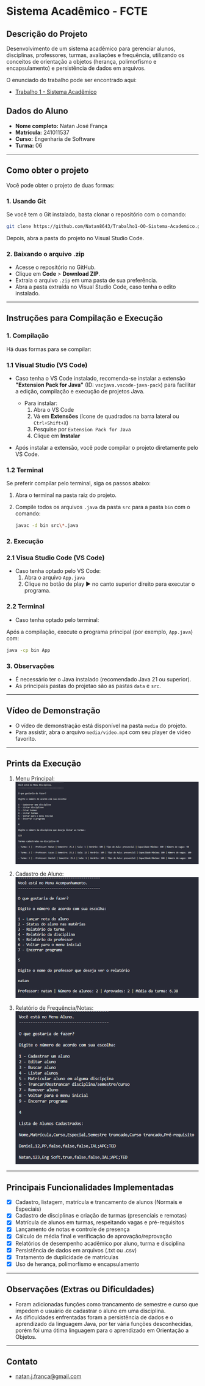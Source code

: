 # Sistema Acadêmico - FCTE

## Descrição do Projeto

Desenvolvimento de um sistema acadêmico para gerenciar alunos, disciplinas, professores, turmas, avaliações e frequência, utilizando os conceitos de orientação a objetos (herança, polimorfismo e encapsulamento) e persistência de dados em arquivos.

O enunciado do trabalho pode ser encontrado aqui:
- [Trabalho 1 - Sistema Acadêmico](https://github.com/lboaventura25/OO-T06_2025.1_UnB_FCTE/blob/main/trabalhos/ep1/README.md)

## Dados do Aluno

- **Nome completo:** Natan José França
- **Matrícula:** 241011537
- **Curso:** Engenharia de Software
- **Turma:** 06

---
## Como obter o projeto

Você pode obter o projeto de duas formas:

### 1. Usando Git

Se você tem o Git instalado, basta clonar o repositório com o comando:

```sh
git clone https://github.com/Natan8643/Trabalho1-OO-Sistema-Academico.git
```

Depois, abra a pasta do projeto no Visual Studio Code.

### 2. Baixando o arquivo .zip

- Acesse o repositório no GitHub.
- Clique em **Code** > **Download ZIP**.
- Extraia o arquivo `.zip` em uma pasta de sua preferência.
- Abra a pasta extraída no Visual Studio Code, caso tenha o edito instalado.

---

## Instruções para Compilação e Execução

### 1. Compilação

Há duas formas para se compilar:

### 1.1 Visual Studio (VS Code) 

- Caso tenha o VS Code instalado, recomenda-se instalar a extensão **"Extension Pack for Java"** (ID: `vscjava.vscode-java-pack`) para facilitar a edição, compilação e execução de projetos Java.
    - Para instalar:  
      1. Abra o VS Code  
      2. Vá em **Extensões** (ícone de quadrados na barra lateral ou `Ctrl+Shift+X`)  
      3. Pesquise por `Extension Pack for Java`  
      4. Clique em **Instalar**

- Após instalar a extensão, você pode compilar o projeto diretamente pelo VS Code.

### 1.2 Terminal

Se preferir compilar pelo terminal, siga os passos abaixo:

1. Abra o terminal na pasta raiz do projeto.
2. Compile todos os arquivos `.java` da pasta `src` para a pasta `bin` com o comando:

   ```sh
   javac -d bin src\*.java
   ```

### 2. Execução

### 2.1 Visua Studio Code (VS Code)

- Caso tenha optado pelo VS Code:
   1. Abra o arquivo `App.java`
   2. Clique no botão de play ▶️ no canto superior direito para executar o programa.

### 2.2 Terminal

- Caso tenha optado pelo terminal:

Após a compilação, execute o programa principal (por exemplo, `App.java`) com:

   ```sh
   java -cp bin App
   ```

### 3. Observações

- É necessário ter o Java instalado (recomendado Java 21 ou superior).
- As principais pastas do projetao são as pastas `data` e `src`.

---

## Vídeo de Demonstração

- O vídeo de demonstração está disponível na pasta `media` do projeto.
- Para assistir, abra o arquivo `media/video.mp4` com seu player de vídeo favorito.

---

## Prints da Execução

1. Menu Principal:  
   ![Print 1](media/Captura%20de%20tela%202025-05-26%20230035.png)

2. Cadastro de Aluno:  
   ![Print 2](media/Captura%20de%20tela%202025-05-26%20231828.png)

3. Relatório de Frequência/Notas:  
   ![Print 3](media/Captura%20de%20tela%202025-05-26%20232227.png)

---

## Principais Funcionalidades Implementadas

- [x] Cadastro, listagem, matrícula e trancamento de alunos (Normais e Especiais)
- [x] Cadastro de disciplinas e criação de turmas (presenciais e remotas)
- [x] Matrícula de alunos em turmas, respeitando vagas e pré-requisitos
- [x] Lançamento de notas e controle de presença
- [x] Cálculo de média final e verificação de aprovação/reprovação
- [x] Relatórios de desempenho acadêmico por aluno, turma e disciplina
- [x] Persistência de dados em arquivos (.txt ou .csv)
- [x] Tratamento de duplicidade de matrículas
- [x] Uso de herança, polimorfismo e encapsulamento

---

## Observações (Extras ou Dificuldades)

- Foram adicionadas funções como trancamento de semestre e curso que impedem o usuário de cadastrar o aluno em uma disciplina.
- As dificuldades enfrentadas foram a persistência de dados e o aprendizado da linguagem Java, por ter vária funções desconhecidas, porém foi uma ótima linguagem para o aprendizado em Orientação a Objetos.

---

## Contato

- natan.j.franca@gmail.com
